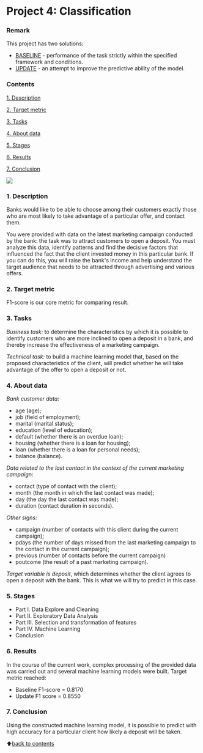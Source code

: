 # __Project 4: Classification__

### __Remark__
This project has two solutions:
- [BASELINE](https://github.com/VolodinAlex/alekaran/blob/AlekaranDS/Project%204.%20Classification/PJ%204.%20Classification.%20BASELINE.ipynb) - performance of the task strictly within the specified framework and conditions.
- [UPDATE](https://github.com/VolodinAlex/alekaran/blob/AlekaranDS/Project%204.%20Classification/PJ%204.%20Classification.%20UPDATE.ipynb) - an attempt to improve the predictive ability of the model.


### __Contents__
[1. Description](https://github.com/VolodinAlex/alekaran/tree/AlekaranDS/Project%204.%20Classification#1-description)<br>

[2. Target metric](https://github.com/VolodinAlex/alekaran/tree/AlekaranDS/Project%204.%20Classification#2-target-metric)

[3. Tasks](https://github.com/VolodinAlex/alekaran/tree/AlekaranDS/Project%204.%20Classification#3-tasks)<br>

[4. About data](https://github.com/VolodinAlex/alekaran/tree/AlekaranDS/Project%204.%20Classification#4-about-data)<br>

[5. Stages](https://github.com/VolodinAlex/alekaran/tree/AlekaranDS/Project%204.%20Classification#5-stages)<br>

[6. Results](https://github.com/VolodinAlex/alekaran/tree/AlekaranDS/Project%204.%20Classification#6-results)<br>

[7. Conclusion](https://github.com/VolodinAlex/alekaran/tree/AlekaranDS/Project%204.%20Classification#7-conclusion)<br>


![](https://inteligencia-analitica.com/wp-content/uploads/2017/09/Random-Forest_750.png)

### __1. Description__
Banks would like to be able to choose among their customers exactly those who are most likely to take advantage of a particular offer, and contact them.

You were provided with data on the latest marketing campaign conducted by the bank: the task was to attract customers to open a deposit. You must analyze this data, identify patterns and find the decisive factors that influenced the fact that the client invested money in this particular bank. If you can do this, you will raise the bank's income and help understand the target audience that needs to be attracted through advertising and various offers.

### __2. Target metric__
F1-score is our core metric for comparing result.

### __3. Tasks__
*Business task:* to determine the characteristics by which it is possible to identify customers who are more inclined to open a deposit in a bank, and thereby increase the effectiveness of a marketing campaign.

*Technical task:* to build a machine learning model that, based on the proposed characteristics of the client, will predict whether he will take advantage of the offer to open a deposit or not.

### **4. About data**
*Bank customer data:*
- age (age);
- job (field of employment);
- marital (marital status);
- education (level of education);
- default (whether there is an overdue loan);
- housing (whether there is a loan for housing);
- loan (whether there is a loan for personal needs);
- balance (balance).

*Data related to the last contact in the context of the current marketing campaign:*
- contact (type of contact with the client);
- month (the month in which the last contact was made);
- day (the day the last contact was made);
- duration (contact duration in seconds).

*Other signs:*
- campaign (number of contacts with this client during the current campaign);
- pdays (the number of days missed from the last marketing campaign to the contact in the current campaign);
- previous (number of contacts before the current campaign)
- poutcome (the result of a past marketing campaign).

*Target variable is deposit*, which determines whether the client agrees to open a deposit with the bank. This is what we will try to predict in this case.

### **5. Stages**
- Part I. Data Explore and Cleaning
- Part II. Exploratory Data Analysis
- Part III. Selection and transformation of features
- Part IV. Machine Learning
- Conclusion

### **6. Results**
In the course of the current work, complex processing of the provided data was carried out and several machine learning models were built. Target metric reached:
- Baseline F1-score = 0.8170
- Update F1 score = 0.8550

### **7. Conclusion**
Using the constructed machine learning model, it is possible to predict with high accuracy for a particular client how likely a deposit will be taken.

:arrow_up:[back to contents](https://github.com/VolodinAlex/alekaran/tree/AlekaranDS/Project%204.%20Classification#contents)
